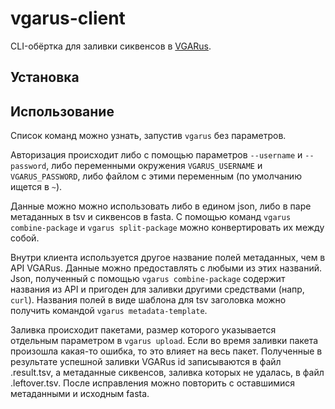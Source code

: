 # vgarus-client

CLI-обёртка для заливки сиквенсов в [VGARus](https://genome.crie.ru).

## Установка

## Использование

Список команд можно узнать, запустив `vgarus` без параметров.

Авторизация происходит либо с помощью параметров `--username` и `--password`, либо переменными окружения `VGARUS_USERNAME` и `VGARUS_PASSWORD`, либо файлом с этими переменным (по умолчанию ищется в `~`).

Данные можно можно использовать либо в едином json, либо в паре метаданных в tsv и сиквенсов в fasta. С помощью команд `vgarus combine-package` и `vgarus split-package` можно конвертировать их между собой. 

Внутри клиента используется другое название полей метаданных, чем в API VGARus. Данные можно предоставлять с любыми из этих названий. Json, полученный с помощью `vgarus combine-package` содержит названия из API и пригоден для заливки другими средствами (напр, `curl`). Названия полей в виде шаблона для tsv заголовка можно получить командой `vgarus metadata-template`.

Заливка происходит пакетами, размер которого указывается отдельным параметром в `vgarus upload`. Если во время заливки пакета произошла какая-то ошибка, то это влияет на весь пакет. Полученные в результате успешной заливки VGARus id записываются в файл .result.tsv, а метаданные сиквенсов, заливка которых не удалась, в файл .leftover.tsv. После исправления можно повторить с оставшимися метаданными и исходным fasta.